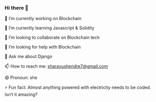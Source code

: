 ### Hi there 👋
🔭 I’m currently working on Blockchain

🌱 I’m currently learning Javascript & Solidity

👯 I’m looking to collaborate on Blockchain tech

🤔 I’m looking for help with Blockchain

💬 Ask me about Django

📫 How to reach me: sharayushendre7@gmail.com

😄 Pronoun: she

⚡ Fun fact: Almost anything powered with electricity needs to be coded. Isn’t it amazing?

